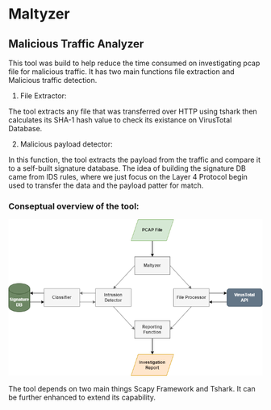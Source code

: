 # Maltyzer
## Malicious Traffic Analyzer

This tool was build to help reduce the time consumed on investigating pcap file for malicious traffic. It has two main functions file extraction and Malicious traffic detection.

1. File Extractor:

The tool extracts any file that was transferred over HTTP using tshark then calculates its SHA-1 hash value to check its existance on VirusTotal Database.

2. Malicious payload detector:

In this function, the tool extracts the payload from the traffic and compare it to a self-built signature database. The idea of building the signature DB came from IDS rules, where we just focus on the Layer 4 Protocol begin used to transfer the data and the payload patter for match.  


### Conseptual overview of the tool:
![alt text](https://raw.githubusercontent.com/abllagdham/maltyzer/main/Maltyzer.png)


The tool depends on two main things Scapy Framework and Tshark. It can be further enhanced to extend its capability.
